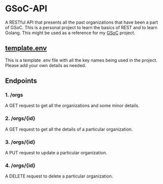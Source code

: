 # GSoC-API

A RESTful API that presents all the past organizations that have been a part of GSoC. This is a personal project to learn the basics of REST and to learn Golang. This might be used as a reference for my [GSoC](https://github.com/Tashi21/gsoc) project.

## [template.env](https://github.com/Tashi21/gsoc-api/blob/main/template.env)

This is a template .env file with all the key names being used in the project. Please add your own details as needed.

## Endpoints

### 1. /orgs

A GET request to get all the organizations and some minor details.

### 2. /orgs/{id}

A GET request to get all the details of a particular organization.

### 3. /orgs/{id}

A PUT request to update a particular organization.

### 4. /orgs/{id}

A DELETE request to delete a particular organization.

